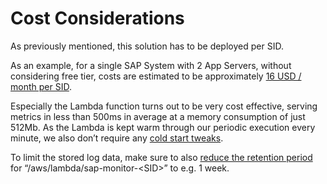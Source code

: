 # Cost Considerations

As previously mentioned, this solution has to be deployed per SID.

As an example, for a single SAP System with 2 App Servers, without considering free tier, costs are estimated to be approximately [16 USD / month per SID](https://calculator.aws/#/estimate?id=3590591b3364c8911c6755e278f3473cfd7881b5).

Especially the Lambda function turns out to be very cost effective, serving metrics in less than 500ms in average at a memory consumption of just 512Mb.  As the Lambda is kept warm through our periodic execution every minute, we also don’t require any [cold start tweaks](https://aws.amazon.com/de/blogs/compute/new-for-aws-lambda-predictable-start-up-times-with-provisioned-concurrency/).

To limit the stored log data, make sure to also [reduce the retention period](https://docs.aws.amazon.com/AmazonCloudWatch/latest/logs/Working-with-log-groups-and-streams.html#SettingLogRetention) for “/aws/lambda/sap-monitor-\<SID\>” to e.g. 1 week.